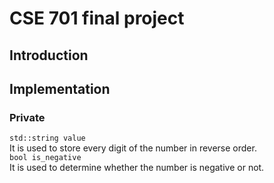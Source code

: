 # CSE 701 final project
## Introduction
## Implementation
### Private
`std::string value`   <br> It is used to store every digit of the number in reverse order. <br>
`bool is_negative`    <br> It is used to determine whether the number is negative or not. <br>

